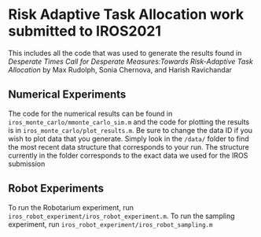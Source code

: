 # Risk Adaptive Task Allocation work submitted to IROS2021

This includes all the code that was used to generate the results found in *Desperate Times Call for Desperate Measures:Towards Risk-Adaptive Task Allocation* by Max Rudolph, Sonia Chernova, and Harish Ravichandar

## Numerical Experiments
The code for the numerical results can be found in `iros_monte_carlo/mmonte_carlo_sim.m` and the code for plotting the results is in `iros_monte_carlo/plot_results.m`. Be sure to change the data ID if you wish to plot data that you generate. Simply look in the `/data/` folder to find the most recent data structure that corresponds to your run. The structure currently in the folder corresponds to the exact data we used for the IROS submission

## Robot Experiments
To run the Robotarium experiment, run `iros_robot_experiment/iros_robot_experiment.m`. To run the sampling experiment, run `iros_robot_experiment/iros_robot_sampling.m`

